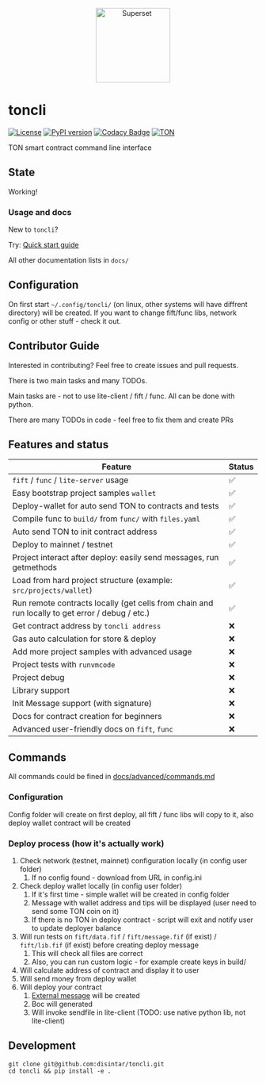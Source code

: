 <p align="center">
   <a href="https://disintar.io/">
       <img
        src="https://raw.githubusercontent.com/disintar/toncli/master/docs/images/logo.png"
        alt="Superset"
        height="150"
      />
   </a>
</p>

# toncli

[![License](https://img.shields.io/badge/License-Apache%202.0-blue.svg)](https://opensource.org/licenses/Apache-2.0)
[![PyPI version](https://badge.fury.io/py/toncli.svg)](https://github.com/disintar/toncli)
[![Codacy Badge](https://app.codacy.com/project/badge/Grade/8f4acbbba3a743f992062c377c48c675)](https://www.codacy.com/gh/disintar/toncli/dashboard?utm_source=github.com&amp;utm_medium=referral&amp;utm_content=disintar/toncli&amp;utm_campaign=Badge_Grade)
[![TON](https://img.shields.io/badge/%F0%9F%92%8E-TON-green)](https://ton.org)

TON smart contract command line interface

## State

Working!

### Usage and docs
New to `toncli`?

Try: [Quick start guide](/docs/quick_starat_guide.md)

All other documentation lists in `docs/`

## Configuration

On first start `~/.config/toncli/` (on linux, other systems will have diffrent directory) will be created. If you want to change fift/func libs, network config or other stuff - check it out.

## Contributor Guide

Interested in contributing? Feel free to create issues and pull requests.

There is two main tasks and many TODOs.

Main tasks are - not to use lite-client / fift / func. All can be done with python.

There are many TODOs in code - feel free to fix them and create PRs

## Features and status

| Feature                                                                                         | Status |
|-------------------------------------------------------------------------------------------------|--------|
| `fift` / `func` / `lite-server` usage                                                           | ✅      |
| Easy bootstrap project samples `wallet`                                                         | ✅      |
| Deploy-wallet for auto send TON to contracts and tests                                          | ✅      |
| Compile func to `build/` from `func/` with `files.yaml`                                         | ✅      |
| Auto send TON to init contract address                                                          | ✅      |
| Deploy to mainnet / testnet                                                                     | ✅      |
| Project interact after deploy: easily send messages, run getmethods                             | ✅      |
| Load from hard project structure (example: `src/projects/wallet`)                               | ✅      |
| Run remote contracts locally (get cells from chain and run locally to get error / debug / etc.) | ✅      |
| Get contract address by `toncli address`                                                         | ❌      |
| Gas auto calculation for store & deploy                                                         | ❌      |
| Add more project samples with advanced usage                                                    | ❌      |
| Project tests with `runvmcode`                                                                  | ❌      |
| Project debug                                                                                   | ❌      |
| Library support                                                                                 | ❌      |
| Init Message support  (with signature)                                                          | ❌      |
| Docs for contract creation for beginners                                                        | ❌      |
| Advanced user-friendly docs on `fift`, `func`                                                   | ❌      |

## Commands

All commands could be fined in [docs/advanced/commands.md](/docs/advanced/commands.md)

### Configuration

Config folder will create on first deploy, all fift / func libs will copy to it, also deploy wallet contract will be
created

### Deploy process (how it's actually work)

1. Check network (testnet, mainnet) configuration locally (in config user folder)
    1. If no config found - download from URL in config.ini
2. Check deploy wallet locally (in config user folder)
    1. If it's first time - simple wallet will be created in config folder
    2. Message with wallet address and tips will be displayed (user need to send some TON coin on it)
    3. If there is no TON in deploy contract - script will exit and notify user to update deployer balance
3. Will run tests on `fift/data.fif` / `fift/message.fif` (if exist) / `fift/lib.fif` (if exist)  before creating deploy
   message
    1. This will check all files are correct
    2. Also, you can run custom logic - for example create keys in build/
4. Will calculate address of contract and display it to user
5. Will send money from deploy wallet
6. Will deploy your contract
    1. [External message](https://gist.github.com/tvorogme/fdb174ac0740b6a52d1dbdf85f4ddc63#file-generate-fif-L113) will
       be created
    2. Boc will generated
    3. Will invoke sendfile in lite-client (TODO: use native python lib, not lite-client)

## Development

```
git clone git@github.com:disintar/toncli.git
cd toncli && pip install -e .
```

